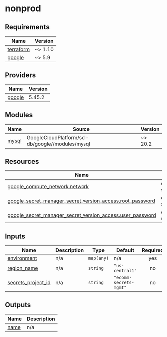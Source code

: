 # nonprod

<!-- BEGINNING OF PRE-COMMIT-TERRAFORM DOCS HOOK -->
## Requirements

| Name | Version |
|------|---------|
| <a name="requirement_terraform"></a> [terraform](#requirement\_terraform) | ~> 1.10 |
| <a name="requirement_google"></a> [google](#requirement\_google) | ~> 5.9 |

## Providers

| Name | Version |
|------|---------|
| <a name="provider_google"></a> [google](#provider\_google) | 5.45.2 |

## Modules

| Name | Source | Version |
|------|--------|---------|
| <a name="module_mysql"></a> [mysql](#module\_mysql) | GoogleCloudPlatform/sql-db/google//modules/mysql | ~> 20.2 |

## Resources

| Name | Type |
|------|------|
| [google_compute_network.network](https://registry.terraform.io/providers/hashicorp/google/latest/docs/data-sources/compute_network) | data source |
| [google_secret_manager_secret_version_access.root_password](https://registry.terraform.io/providers/hashicorp/google/latest/docs/data-sources/secret_manager_secret_version_access) | data source |
| [google_secret_manager_secret_version_access.user_password](https://registry.terraform.io/providers/hashicorp/google/latest/docs/data-sources/secret_manager_secret_version_access) | data source |

## Inputs

| Name | Description | Type | Default | Required |
|------|-------------|------|---------|:--------:|
| <a name="input_environment"></a> [environment](#input\_environment) | n/a | `map(any)` | n/a | yes |
| <a name="input_region_name"></a> [region\_name](#input\_region\_name) | n/a | `string` | `"us-central1"` | no |
| <a name="input_secrets_project_id"></a> [secrets\_project\_id](#input\_secrets\_project\_id) | n/a | `string` | `"ecomm-secrets-mgmt"` | no |

## Outputs

| Name | Description |
|------|-------------|
| <a name="output_name"></a> [name](#output\_name) | n/a |
<!-- END OF PRE-COMMIT-TERRAFORM DOCS HOOK -->
